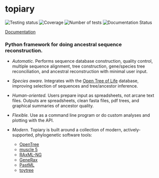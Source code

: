# topiary

![Testing status](https://github.com/harmslab/topiary/actions/workflows/python-app.yml/badge.svg) ![Coverage](reports/badges/coverage-badge.svg) ![Number of tests](reports/badges/tests-badge.svg) ![Documentation Status](https://readthedocs.org/projects/topiary-asr/badge/?version=latest)

[Documentation](https://topiary-asr.readthedocs.io/en/latest/)

### Python framework for doing ancestral sequence reconstruction.

+ *Automatic.* Performs sequence database construction, quality
  control, multiple sequence alignment, tree construction, gene/species tree
  reconciliation, and ancestral reconstruction with minimal user input.
+ *Species aware.* Integrates with the [Open Tree of Life](https://tree.opentreeoflife.org/opentree/argus/opentree13.4)
  database, improving selection of sequences and tree/ancestor inference.
+ *Human-oriented.* Users prepare input as spreadsheets, not
  arcane text files. Outputs are spreadsheets, clean fasta files, pdf trees,
  and graphical summaries of ancestor quality.
+ *Flexible.* Use as a command line program or do custom analyses
  and plotting with the API.
+ *Modern.* Topiary is built around a collection of modern,
  actively-supported, phylogenetic software tools:

  + [OpenTree](https://opentree.readthedocs.io/en/latest/)
  + [muscle 5](https://www.drive5.com/muscle/)
  + [RAxML-NG](https://github.com/amkozlov/raxml-ng)
  + [GeneRax](https://github.com/BenoitMorel/GeneRax)
  + [PastML](https://pastml.pasteur.fr)
  + [toytree](https://toyplot.readthedocs.io/)
